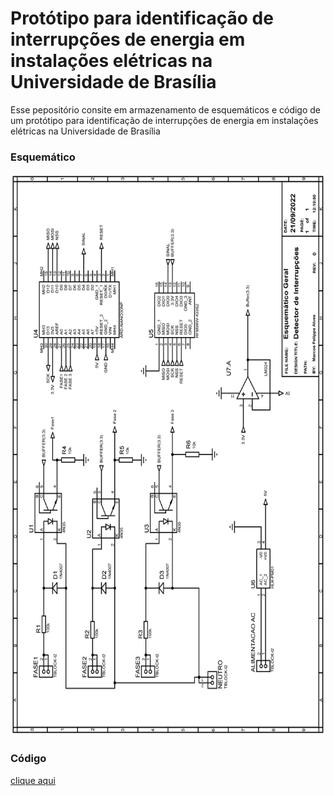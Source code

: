 # Protótipo para identificação de interrupções de energia em instalações elétricas na Universidade de Brasília
Esse pepositório consite em armazenamento de esquemáticos e código de  um protótipo para identificação de interrupções de energia em instalações elétricas na Universidade de Brasília

<h3> Esquemático </h3>
<img src="https://raw.githubusercontent.com/mfelippe/monitor-photovoltaic/main/circuito-completo.jpg" height="900"/>

<h3> Código </h3>
<a href="https://github.com/mfelippe/monitor-photovoltaic/blob/main/readFaseUsingMovelAvareng.ino" > clique aqui </a>
